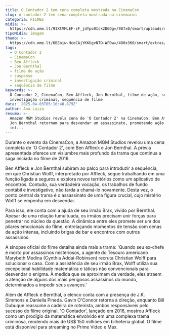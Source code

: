 ```yaml
---
title: O Contador 2 tem cena completa mostrada na CinemaCon
slug: o-contador-2-tem-cena-completa-mostrada-na-cinemacon
categoria: FILMES
midia: >-
  https://cdn.ome.lt/9IXtVMLEF-zF_jdYpo0Ick2D6Og=/987x0/smart/uploads/conteudo/fotos/o-contador-3-continuacao-confirmada_O9iAtpT.png
tipoMidia: imagem
thumb: >-
  https://cdn.ome.lt/6BEoiw-HcoCAjYKKUgvNTO-WFDw=/480x360/smart/extras/conteudos/omelete_THUMB_-_2025-03-25T133928.176.png
tags:
  - O Contador 2
  - CinemaCon
  - Ben Affleck
  - Jon Bernthal
  - filme de ação
  - suspense
  - investigação criminal
  - sequência de filme
keywords: >-
  O Contador 2, CinemaCon, Ben Affleck, Jon Bernthal, filme de ação, suspense,
  investigação criminal, sequência de filme
data: '2025-04-03T05:10:48.879Z'
author: Ana Luiza
resumo: >-
  Amazon MGM Studios revela cena de 'O Contador 2' na CinemaCon. Ben Affleck e
  Jon Bernthal retornam para desvendar um assassinato, prometendo ação e drama
  int...
---
```


Durante o evento da CinemaCon, a Amazon MGM Studios revelou uma cena completa de 'O Contador 2', com Ben Affleck e Jon Bernthal. A prévia apresentada oferece um vislumbre mais profundo da trama que continua a saga iniciada no filme de 2016.

Ben Affleck e Jon Bernthal subiram ao palco para introduzir a sequência, em que Christian Wolff, interpretado por Affleck, segue trabalhando em uma função ligada a seguros e explora novos territórios como um aplicativo de encontros. Contudo, sua verdadeira vocação, os trabalhos de fundo contábil e investigativo, não tarda a chamá-lo novamente. Desta vez, o ponto central da trama é o assassinato de uma figura crucial, cujo mistério Wolff se empenha em desvendar.

Para isso, ele conta com a ajuda de seu irmão Brax, vivido por Bernthal. Apesar de uma relação tumultuada, os irmãos precisam unir forças para penetrar no núcleo da questão. A dinâmica entre eles promete ser um dos pilares emocionais do filme, entrelaçando momentos de tensão com cenas de ação intensa, incluindo brigas de bar e encontros com outros assassinos.

A sinopse oficial do filme detalha ainda mais a trama: 'Quando seu ex-chefe é morto por assassinos misteriosos, a agente do Tesouro americano Marybeth Medina (Cynthia Addai-Robinson) recruta Christian Wolff para solucionar o caso. Com a assistência de seu irmão Brax, Wolff utiliza sua excepcional habilidade matemática e táticas não convencionais para desvendar o enigma. À medida que se aproximam da verdade, eles atraem a atenção de alguns dos mais perigosos assassinos do mundo, determinados a impedir seus avanços.'

Além de Affleck e Bernthal, o elenco conta com a presença de J.K. Simmons e Daniella Pineda. Gavin O'Connor retorna à direção, enquanto Bill Dubuque reassume a cadeira de roteirista, ambos responsáveis pelo sucesso do filme original. 'O Contador', lançado em 2016, mostrou Affleck como um prodígio da matemática envolvido em uma complexa trama criminosa, rendendo mais de US$ 150 milhões em bilheteria global. O filme está disponível para streaming no Prime Video e Max.
